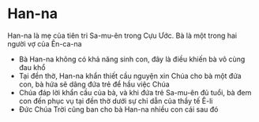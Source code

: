 # Han-na

Han-na là mẹ của tiên tri Sa-mu-ên trong Cựu Ước.  Bà là một trong hai người vợ của Ên-ca-na
- Bà Han-na không có khả năng sinh con, đây là điều khiến bà vô cùng đau khổ
- Tại đền thờ, Han-na khẩn thiết cầu nguyện xin Chúa cho bà một đứa con, bà hứa sẽ dâng đứa trẻ để hầu việc Chúa 
- Chúa đáp lời khẩn cầu của bà, và khi đứa trẻ Sa-mu-ên đủ tuổi, bà đem con đến phục vụ tại đền thờ dưới sự chỉ dẫn của thầy tế Ê-li
- Đức Chúa Trời cũng ban cho bà Han-na nhiều con cái sau đó

